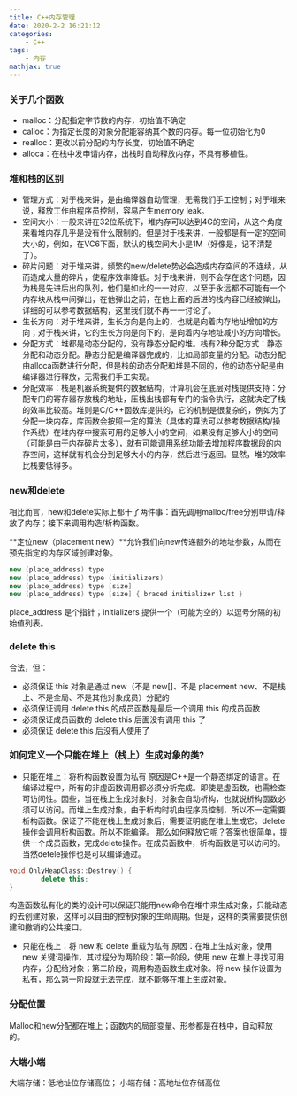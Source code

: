 ```yaml
---
title: C++内存管理
date: 2020-2-2 16:21:12
categories:
    - C++
tags: 
    - 内存
mathjax: true
---
```


### 关于几个函数
* malloc：分配指定字节数的内存，初始值不确定
* calloc：为指定长度的对象分配能容纳其个数的内存。每一位初始化为0
* realloc：更改以前分配的内存长度，初始值不确定
* alloca：在栈中发申请内存，出栈时自动释放内存，不具有移植性。

### 堆和栈的区别
- 管理方式：对于栈来讲，是由编译器自动管理，无需我们手工控制；对于堆来说，释放工作由程序员控制，容易产生memory leak。
- 空间大小：一般来讲在32位系统下，堆内存可以达到4G的空间，从这个角度来看堆内存几乎是没有什么限制的。但是对于栈来讲，一般都是有一定的空间大小的，例如，在VC6下面，默认的栈空间大小是1M（好像是，记不清楚了）。
- 碎片问题：对于堆来讲，频繁的new/delete势必会造成内存空间的不连续，从而造成大量的碎片，使程序效率降低。对于栈来讲，则不会存在这个问题，因为栈是先进后出的队列，他们是如此的一一对应，以至于永远都不可能有一个内存块从栈中间弹出，在他弹出之前，在他上面的后进的栈内容已经被弹出，详细的可以参考数据结构，这里我们就不再一一讨论了。
- 生长方向：对于堆来讲，生长方向是向上的，也就是向着内存地址增加的方向；对于栈来讲，它的生长方向是向下的，是向着内存地址减小的方向增长。
- 分配方式：堆都是动态分配的，没有静态分配的堆。栈有2种分配方式：静态分配和动态分配。静态分配是编译器完成的，比如局部变量的分配。动态分配由alloca函数进行分配，但是栈的动态分配和堆是不同的，他的动态分配是由编译器进行释放，无需我们手工实现。
- 分配效率：栈是机器系统提供的数据结构，计算机会在底层对栈提供支持：分配专门的寄存器存放栈的地址，压栈出栈都有专门的指令执行，这就决定了栈的效率比较高。堆则是C/C++函数库提供的，它的机制是很复杂的，例如为了分配一块内存，库函数会按照一定的算法（具体的算法可以参考数据结构/操作系统）在堆内存中搜索可用的足够大小的空间，如果没有足够大小的空间（可能是由于内存碎片太多），就有可能调用系统功能去增加程序数据段的内存空间，这样就有机会分到足够大小的内存，然后进行返回。显然，堆的效率比栈要低得多。

### new和delete
相比而言，new和delete实际上都干了两件事：首先调用malloc/free分别申请/释放了内存；接下来调用构造/析构函数。

**定位new（placement new）**允许我们向new传递额外的地址参数，从而在预先指定的内存区域创建对象。
```c++
new (place_address) type
new (place_address) type (initializers)
new (place_address) type [size]
new (place_address) type [size] { braced initializer list }
```
place_address 是个指针；initializers 提供一个（可能为空的）以逗号分隔的初始值列表。

### delete this
合法，但：
* 必须保证 this 对象是通过 new（不是 new[]、不是 placement new、不是栈上、不是全局、不是其他对象成员）分配的
* 必须保证调用 delete this 的成员函数是最后一个调用 this 的成员函数
* 必须保证成员函数的 delete this 后面没有调用 this 了
* 必须保证 delete this 后没有人使用了

### 如何定义一个只能在堆上（栈上）生成对象的类?
* 只能在堆上：将析构函数设置为私有
原因是C++是一个静态绑定的语言。在编译过程中，所有的非虚函数调用都必须分析完成。即使是虚函数，也需检查可访问性。因些，当在栈上生成对象时，对象会自动析构，也就说析构函数必须可以访问。而堆上生成对象，由于析构时机由程序员控制，所以不一定需要析构函数。保证了不能在栈上生成对象后，需要证明能在堆上生成它。delete操作会调用析构函数。所以不能编译。
那么如何释放它呢？答案也很简单，提供一个成员函数，完成delete操作。在成员函数中，析构函数是可以访问的。当然detele操作也是可以编译通过。 
```c++
void OnlyHeapClass::Destroy() { 
        delete this; 
} 
```
构造函数私有化的类的设计可以保证只能用new命令在堆中来生成对象，只能动态的去创建对象，这样可以自由的控制对象的生命周期。但是，这样的类需要提供创建和撤销的公共接口。

* 只能在栈上：将 new 和 delete 重载为私有
原因：在堆上生成对象，使用 new 关键词操作，其过程分为两阶段：第一阶段，使用 new 在堆上寻找可用内存，分配给对象；第二阶段，调用构造函数生成对象。将 new 操作设置为私有，那么第一阶段就无法完成，就不能够在堆上生成对象。

### 分配位置
Malloc和new分配都在堆上；函数内的局部变量、形参都是在栈中，自动释放的。

### 大端小端
大端存储：低地址位存储高位；
小端存储：高地址位存储高位
